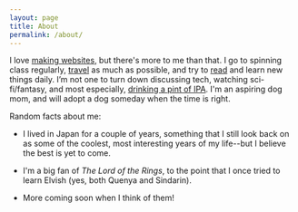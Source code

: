 ```yaml
---
layout: page
title: About
permalink: /about/
---
```


I love [making websites](https://estel.design), but there's more to me than that. I go to spinning class regularly, [travel](https://instagram.com/ohtheplacescrystalwillgo) as much as possible, and try to [read](https://www.goodreads.com/crystalcamarao) and learn new things daily. I’m not one to turn down discussing tech, watching sci-fi/fantasy, and most especially, [drinking a pint of IPA](https://untappd.com/user/crystalbeatrice). I'm an aspiring dog mom, and will adopt a dog someday when the time is right.

Random facts about me:

* I lived in Japan for a couple of years, something that I still look back on as some of the coolest, most interesting years of my life--but I believe the best is yet to come.

* I'm a big fan of *The Lord of the Rings*, to the point that I once tried to learn Elvish (yes, both Quenya and Sindarin).

* More coming soon when I think of them!